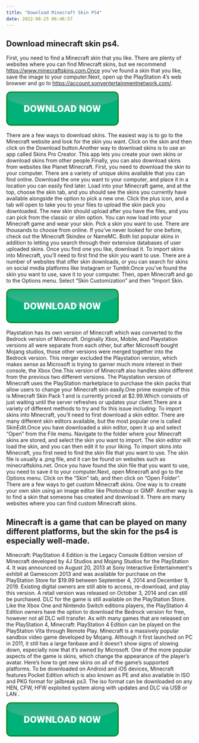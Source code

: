 ```yaml
---
title: "Download Minecraft Skin PS4"
date: 2022-08-25 06:46:57
---
```


## Download minecraft skin ps4.

First, you need to find a Minecraft skin that you like. There are plenty of websites where you can find Minecraft skins, but we recommend https://www.minecraftskins.com.Once you’ve found a skin that you like, save the image to your computer.Next, open up the PlayStation 4’s web browser and go to https://account.sonyentertainmentnetwork.com/.

[![button](https://github.com/minecraftbay/minecraftbay.github.io/blob/main/dlbutton.png?raw=true)](https://minecraftsync.com/download-minecraft-skin)


There are a few ways to download skins. The easiest way is to go to the Minecraft website and look for the skin you want. Click on the skin and then click on the Download button.Another way to download skins is to use an app called Skins Pro Creator. This app lets you create your own skins or download skins from other people.Finally, you can also download skins from websites like Planet Minecraft.
First, you need to download the skin to your computer. There are a variety of unique skins available that you can find online. Download the one you want to your computer, and place it in a location you can easily find later. Load into your Minecraft game, and at the top, choose the skin tab, and you should see the skins you currently have available alongside the option to pick a new one. Click the plus icon, and a tab will open to take you to your files to upload the skin pack you downloaded. The new skin should upload after you have the files, and you can pick from the classic or slim option. You can now load into your Minecraft game and wear your skin.
Pick a skin you want to use. There are thousands to choose from online. If you’ve never looked for one before, check out the Minecraft Skindex or NameMC. Both list popular skins in addition to letting you search through their extensive databases of user uploaded skins. Once you find one you like, download it.
To import skins into Minecraft, you’ll need to first find the skin you want to use. There are a number of websites that offer skin downloads, or you can search for skins on social media platforms like Instagram or Tumblr.Once you’ve found the skin you want to use, save it to your computer. Then, open Minecraft and go to the Options menu. Select “Skin Customization” and then “Import Skin.

[![button](https://github.com/minecraftbay/minecraftbay.github.io/blob/main/dlbutton.png?raw=true)](https://minecraftsync.com/download-minecraft-skin)


Playstation has its own version of Minecraft which was converted to the Bedrock version of Minecraft. Originally Xbox, Mobile, and Playstation versions all were separate from each other, but after Microsoft bought Mojang studios, those other versions were merged together into the Bedrock version. This merger excluded the Playstation version, which makes sense as Microsoft is trying to garner much more interest in their console, the Xbox One.This version of Minecraft also handles skins different from the previous two different versions. The Playstation version of Minecraft uses the PlayStation marketplace to purchase the skin packs that allow users to change your Minecraft skin easily.One prime example of this is Minecraft Skin Pack 1 and is currently priced at $2.99.Which consists of just waiting until the server refreshes or updates your client.There are a variety of different methods to try and fix this issue including:
To import skins into Minecraft, you’ll need to first download a skin editor. There are many different skin editors available, but the most popular one is called SkinEdit.Once you have downloaded a skin editor, open it up and select “Open” from the File menu. Navigate to the folder where your Minecraft skins are stored, and select the skin you want to import. The skin editor will load the skin, and you can then edit it to your liking.
To import skins into Minecraft, you first need to find the skin file that you want to use. The skin file is usually a .png file, and it can be found on websites such as minecraftskins.net. Once you have found the skin file that you want to use, you need to save it to your computer.Next, open Minecraft and go to the Options menu. Click on the “Skin” tab, and then click on “Open Folder”.
There are a few ways to get custom Minecraft skins. One way is to create your own skin using an image editor like Photoshop or GIMP. Another way is to find a skin that someone has created and download it. There are many websites where you can find custom Minecraft skins.

## Minecraft is a game that can be played on many different platforms, but the skin for the ps4 is especially well-made.

Minecraft: PlayStation 4 Edition is the Legacy Console Edition version of Minecraft developed by 4J Studios and Mojang Studios for the PlayStation 4. It was announced on August 20, 2013 at Sony Interactive Entertainment's exhibit at Gamescom 2013 and was available for purchase on the PlayStation Store for $19.99 between September 4, 2014 and December 9, 2019. Existing digital owners are still able to access, re-download, and play this version. A retail version was released on October 3, 2014 and can still be purchased. DLC for the game is still available on the PlayStation Store. Like the Xbox One and Nintendo Switch editions players, the PlayStation 4 Edition owners have the option to download the Bedrock version for free, however not all DLC will transfer. As with many games that are released on the PlayStation 4, Minecraft: PlayStation 4 Edition can be played on the PlayStation Vita through Remote Play.
Minecraft is a massively popular sandbox video game developed by Mojang. Although it first launched on PC in 2011, it still has a large fanbase and it doesn’t show signs of slowing down, especially now that it’s owned by Microsoft. One of the more popular aspects of the game is skins, which change the appearance of the player’s avatar. Here’s how to get new skins on all of the game’s supported platforms.
To be downloaded on Android and iOS devices, Minecraft features Pocket Edition which is also known as PE and also available in ISO and PKG format for jailbreak ps3. The iso format can be downloaded on any HEN, CFW, HFW exploited system along with updates and DLC via USB or LAN .


[![button](https://github.com/minecraftbay/minecraftbay.github.io/blob/main/dlbutton.png?raw=true)](https://minecraftsync.com/download-minecraft-skin)
